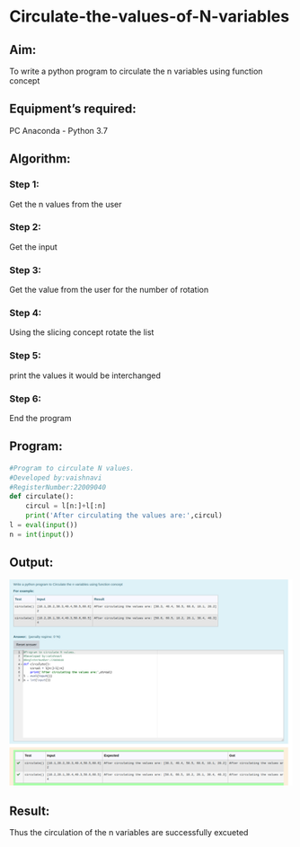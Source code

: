 # Circulate-the-values-of-N-variables

## Aim:

To write a python program to circulate the n variables using function concept

## Equipment’s required:

PC
Anaconda - Python 3.7

## Algorithm: 

### Step 1: 
Get the  n values from the user
### Step 2: 
Get the input
### Step 3: 
Get the value from the user for the number of rotation
### Step 4: 
Using the slicing concept rotate the list
### Step 5: 
print the values it would be interchanged
### Step 6: 
End the program

## Program:
```python
#Program to circulate N values.
#Developed by:vaishnavi 
#RegisterNumber:22009040
def circulate():
    circul = l[n:]+l[:n]
    print('After circulating the values are:',circul)
l = eval(input())
n = int(input())
```

## Output:
![](./nvariable.png)


## Result:
Thus the circulation of the n variables are successfully excueted
